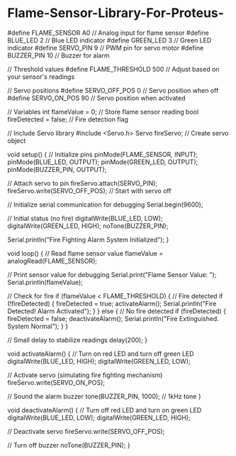 # Flame-Sensor-Library-For-Proteus-
#define FLAME_SENSOR A0    // Analog input for flame sensor
#define BLUE_LED 2         // Blue LED indicator
#define GREEN_LED 3        // Green LED indicator
#define SERVO_PIN 9        // PWM pin for servo motor
#define BUZZER_PIN 10      // Buzzer for alarm

// Threshold values
#define FLAME_THRESHOLD 500 // Adjust based on your sensor's readings

// Servo positions
#define SERVO_OFF_POS 0    // Servo position when off
#define SERVO_ON_POS 90    // Servo position when activated

// Variables
int flameValue = 0;        // Store flame sensor reading
bool fireDetected = false; // Fire detection flag

// Include Servo library
#include <Servo.h>
Servo fireServo;           // Create servo object

void setup() {
  // Initialize pins
  pinMode(FLAME_SENSOR, INPUT);
  pinMode(BLUE_LED, OUTPUT);
  pinMode(GREEN_LED, OUTPUT);
  pinMode(BUZZER_PIN, OUTPUT);
  
  // Attach servo to pin
  fireServo.attach(SERVO_PIN);
  fireServo.write(SERVO_OFF_POS); // Start with servo off
  
  // Initialize serial communication for debugging
  Serial.begin(9600);
  
  // Initial status (no fire)
  digitalWrite(BLUE_LED, LOW);
  digitalWrite(GREEN_LED, HIGH);
  noTone(BUZZER_PIN);
  
  Serial.println("Fire Fighting Alarm System Initialized");
}

void loop() {
  // Read flame sensor value
  flameValue = analogRead(FLAME_SENSOR);
  
  // Print sensor value for debugging
  Serial.print("Flame Sensor Value: ");
  Serial.println(flameValue);
  
  // Check for fire
  if (flameValue < FLAME_THRESHOLD) {
    // Fire detected
    if (!fireDetected) {
      fireDetected = true;
      activateAlarm();
      Serial.println("Fire Detected! Alarm Activated");
    }
  } else {
    // No fire detected
    if (fireDetected) {
      fireDetected = false;
      deactivateAlarm();
      Serial.println("Fire Extinguished. System Normal");
    }
  }
  
  // Small delay to stabilize readings
  delay(200);
}

void activateAlarm() {
  // Turn on red LED and turn off green LED
  digitalWrite(BLUE_LED, HIGH);
  digitalWrite(GREEN_LED, LOW);
  
  // Activate servo (simulating fire fighting mechanism)
  fireServo.write(SERVO_ON_POS);
  
  // Sound the alarm buzzer
  tone(BUZZER_PIN, 1000); // 1kHz tone
}

void deactivateAlarm() {
  // Turn off red LED and turn on green LED
  digitalWrite(BLUE_LED, LOW);
  digitalWrite(GREEN_LED, HIGH);
  
  // Deactivate servo
  fireServo.write(SERVO_OFF_POS);
  
  // Turn off buzzer
  noTone(BUZZER_PIN);
}
